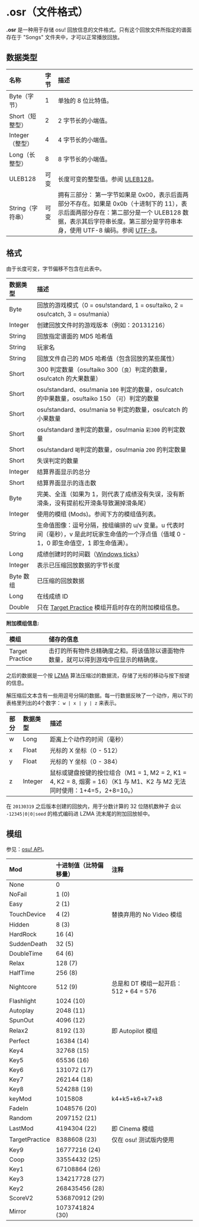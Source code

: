 # .osr（文件格式）

**.osr** 是一种用于存储 osu! 回放信息的文件格式。只有这个回放文件所指定的谱面存在于 "Songs" 文件夹中，才可以正常播放回放。

## 数据类型

| 名称 | 字节 | 描述 |
| :-- | :-- | :-- |
| Byte（字节） | 1 | 单独的 8 位比特值。 |
| Short（短整型） | 2 | 2 字节长的小端值。 |
| Integer（整型） | 4 | 4 字节长的小端值。 |
| Long（长整型） | 8 | 8 字节长的小端值。 |
| ULEB128 | 可变 | 长度可变的整型值。参阅 [ULEB128](https://en.wikipedia.org/wiki/LEB128)。 |
| String（字符串） | 可变 | 拥有三部分： 第一字节如果是 0x00，表示后面两部分不存在。如果是 0x0b（十进制下的 11），表示后面两部分存在：第二部分是一个 ULEB128 数据，表示其后字符串长度。第三部分是字符串本身，使用 UTF-8 编码。参阅 [UTF-8](https://zh.wikipedia.org/wiki/UTF-8)。 |

## 格式

由于长度可变，字节偏移不包含在此表中。

| 数据类型 | 描述 |
| :-- | :-- |
| Byte | 回放的游戏模式（0 = osu!standard, 1 = osu!taiko, 2 = osu!catch, 3 = osu!mania） |
| Integer | 创建回放文件时的游戏版本（例如：20131216） |
| String | 回放指定谱面的 MD5 哈希值 |
| String | 玩家名 |
| String | 回放文件自己的 MD5 哈希值（包含回放的某些属性） |
| Short | 300 判定数量（osu!taiko 300（`良`）判定的数量，osu!catch 的大果数量） |
| Short | osu!standard、osu!mania `100` 判定的数量，osu!catch 的中果数量，osu!taiko 150 （`可`）判定的数量 |
| Short | osu!standard、osu!mania `50` 判定的数量，osu!catch 的小果数量 |
| Short | osu!standard `激`判定的数量，osu!mania `彩300` 的判定数量 |
| Short | osu!standard `喝`判定的数量，osu!mania `200` 的判定数量 |
| Short | 失误判定的数量 |
| Integer | 结算界面显示的总分 |
| Short | 结算界面显示的连击数 |
| Byte | 完美、全连（如果为 1，则代表了成绩没有失误，没有断滑条，没有提前松开滑条导致漏掉滑条尾） |
| Integer | 使用的模组 (Mods)。参阅下方的模组值列表。 |
| String | 生命值图像：逗号分隔，按组编排的 u/v 变量。u 代表时间（毫秒），v 是此时玩家生命值的一个浮点值（值域 0 - 1，0 即生命值空，1 即生命值满）。 |
| Long | 成绩创建时的时间戳（[Windows ticks](https://learn.microsoft.com/zh-cn/dotnet/api/system.datetime.ticks)） |
| Integer | 表示已压缩回放数据的字节长度 |
| Byte 数组 | 已压缩的回放数据 |
| Long | 在线成绩 ID |
| Double | 只在 [Target Practice](/wiki/Gameplay/Game_modifier/Target_Practice) 模组开启时存在的附加模组信息。 |

**附加模组信息:**

| 模组 | 储存的信息 |
| :-- | :-- |
| Target Practice | 击打的所有物件总精确度之和。将该值除以谱面物件数量，就可以得到游戏中应显示的精确度。 |

之后的数据是一个按 [LZMA](https://zh.wikipedia.org/wiki/LZMA) 算法压缩过的数据流，存储了光标的移动与按下按键的信息。

解压缩后文本含有一些用逗号分隔的数据。每一行数据反映了一个动作，用以下的表格里列出的4个数字： `w | x | y | z` 来表示。

| 部分 | 数据类型 | 描述 |
| :-- | :-- | :-- |
| w | Long | 距离上个动作的时间（毫秒） |
| x | Float | 光标的 X 坐标（0 - 512） |
| y | Float | 光标的 Y 坐标（0 - 384） |
| z | Integer | 鼠标或键盘按键的按位组合（M1 = 1, M2 = 2, K1 = 4, K2 = 8, 烟雾 = 16）（K1 与 M1、K2 与 M2 无法同时使用：1+4=5，2+8=10。） |

在 `20130319` 之后版本创建的回放内，用于分数计算的 32 位随机数种子 会以 `-12345|0|0|seed` 的格式编码进 LZMA 流末尾的附加回放帧中。

## 模组

参见：[osu! API](https://github.com/ppy/osu-api/wiki#mods)。

| Mod | 十进制值（比特偏移量） | 注释 |
| :-- | :-- | :-- |
| None | 0 |  |
| NoFail | 1 (0) |  |
| Easy | 2 (1) |  |
| TouchDevice | 4 (2) | 替换弃用的 No Video 模组 |
| Hidden | 8 (3) |  |
| HardRock | 16 (4) |  |
| SuddenDeath | 32 (5) |  |
| DoubleTime | 64 (6) |  |
| Relax | 128 (7) |  |
| HalfTime | 256 (8) |  |
| Nightcore | 512 (9) | 总是和 DT 模组一起开启：512 + 64 = 576 |
| Flashlight | 1024 (10) |  |
| Autoplay | 2048 (11) |  |
| SpunOut | 4096 (12) |  |
| Relax2 | 8192 (13) | 即 Autopilot 模组 |
| Perfect | 16384 (14) |  |
| Key4 | 32768 (15) |  |
| Key5 | 65536 (16) |  |
| Key6 | 131072 (17) |  |
| Key7 | 262144 (18) |  |
| Key8 | 524288 (19) |  |
| keyMod | 1015808 | k4+k5+k6+k7+k8 |
| FadeIn | 1048576 (20) |  |
| Random | 2097152 (21) |  |
| LastMod | 4194304 (22) | 即 Cinema 模组 |
| TargetPractice | 8388608 (23) | 仅在 osu! 测试版内使用 |
| Key9 | 16777216 (24) |  |
| Coop | 33554432 (25) |  |
| Key1 | 67108864 (26) |  |
| Key3 | 134217728 (27) |  |
| Key2 | 268435456 (28) |  |
| ScoreV2 | 536870912 (29) |  |
| Mirror | 1073741824 (30) |  |
